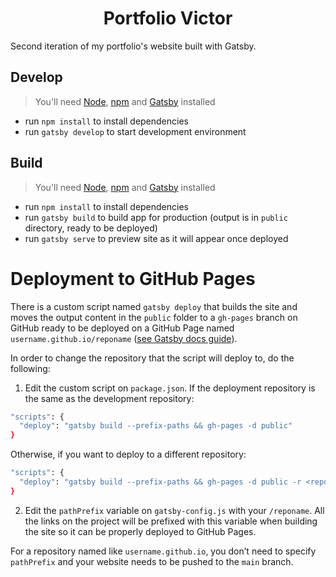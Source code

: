 <h1 align="center">
  Portfolio Victor
</h1>

Second iteration of my portfolio's website built with Gatsby.

## Develop

> You'll need [Node](https://nodejs.org/en/),
> [npm](https://docs.npmjs.com/downloading-and-installing-node-js-and-npm) and [Gatsby](https://www.gatsbyjs.com/docs/tutorial/part-0/#gatsby-cli) installed

- run `npm install` to install dependencies
- run `gatsby develop` to start development environment

## Build

> You'll need [Node](https://nodejs.org/en/),
> [npm](https://docs.npmjs.com/downloading-and-installing-node-js-and-npm) and [Gatsby](https://www.gatsbyjs.com/docs/tutorial/part-0/#gatsby-cli) installed

- run `npm install` to install dependencies
- run `gatsby build` to build app for production (output is in `public` directory, ready to be deployed)
- run `gatsby serve` to preview site as it will appear once deployed

# Deployment to GitHub Pages

There is a custom script named `gatsby deploy` that builds the site and moves the output content in the `public` folder to a `gh-pages` branch on GitHub ready to be deployed on a GitHub Page named `username.github.io/reponame` ([see Gatsby docs guide](https://www.gatsbyjs.com/docs/how-to/previews-deploys-hosting/how-gatsby-works-with-github-pages/)).

In order to change the repository that the script will deploy to, do the following:

1. Edit the custom script on `package.json`. If the deployment repository is the same as the development repository:

```sh
"scripts": {
  "deploy": "gatsby build --prefix-paths && gh-pages -d public"
}
```

Otherwise, if you want to deploy to a different repository:

```sh
"scripts": {
  "deploy": "gatsby build --prefix-paths && gh-pages -d public -r <repository name>"
}
```

2. Edit the `pathPrefix` variable on `gatsby-config.js` with your `/reponame`. All the links on the project will be prefixed with this variable when building the site so it can be properly deployed to GitHub Pages.

For a repository named like `username.github.io`, you don’t need to specify `pathPrefix` and your website needs to be pushed to the `main` branch.
